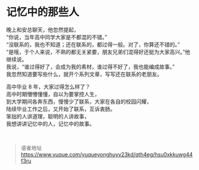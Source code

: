 # 记忆中的那些人
晚上和安总聊天，他忽然提起，  
“你说，当年高中同学大家是不都混的不错。”  
“没联系的，我也不知道；还在联系的，都过得一般。对了，你算还不错的。”  
“是哦，于个人来说，不熟的都无关紧要，朋友兄弟们混得好还挺为大家高兴。”他继续说。  
我说，“谁过得好了，会成为我的素材，谁过得不好了，我也能编成故事。”  
我忽然知道要写些什么，就开个系列文章，写写还在联系的老朋友。

高中毕业 8 年，大家过得怎么样了？  
高中时期懵懵懂懂，自以为要掌控人生，  
到大学期间各奔东西，慢慢少了联系，大家在各自的校园闪耀，  
陆续毕业工作之后，又开始了联系，互诉衷肠。  
笨拙的人讲道理，聪明的人讲故事，  
我想讲讲记忆中的人，记忆中的故事。

<br>
  
> 语雀地址 https://www.yuque.com/yuqueyonghuyv23kd/qth4eg/hsu0xkkuwg44f3ru